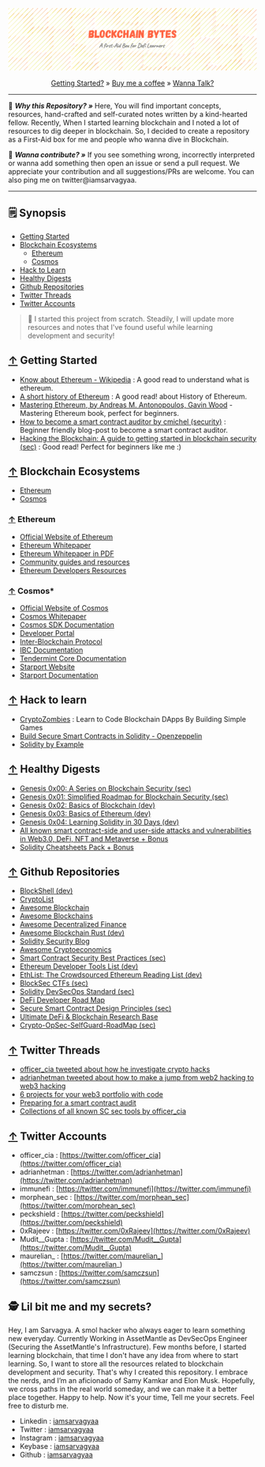 <div align="center">
	<a href="https://github.com/iamsarvagyaa/BlockchainBytes"><img src="static/banner.png" alt="Blockchain Bytes"></a><br/>
</div>
<p align="center">
  <a href="#getting-started">Getting Started?</a> »
  <a href="https://www.buymeacoffee.com/iamsarvagyaa">Buy me a coffee</a> »
  <a href="#contact-me">Wanna Talk?</a></a>
</p>

***

:rocket: ***Why this Repository? »*** Here, You will find important concepts, resources, hand-crafted and self-curated notes written by a kind-hearted fellow. Recently, When I started learning blockchain and I noted a lot of resources to dig deeper in blockchain. So, I decided to create a repository as a First-Aid box for me and people who wanna dive in Blockchain.

:handshake: ***Wanna contribute? »*** If you see something wrong, incorrectly interpreted or wanna add something then open an issue or send a pull request. We appreciate your contribution and all suggestions/PRs are welcome. You can also ping me on twitter@iamsarvagyaa.

***

<a name="synopsis"></a>
## :spiral_notepad: Synopsis

- [Getting Started](#getting-started)
- [Blockchain Ecosystems](#blockchain-ecosystems)
	- [Ethereum](#ethereum)
	- [Cosmos](#cosmos)
- [Hack to Learn](#hack-to-learn)
- [Healthy Digests](#healthy-digests)
- [Github Repositories](#github-repositories)
- [Twitter Threads](#twitter-threads)
- [Twitter Accounts](#twitter-accounts)

> 📣 I started this project from scratch. Steadily, I will update more resources and notes that I've found useful while learning development and security!

<a name="getting-started"></a>
## [↑](#synopsis) Getting Started

- [Know about Ethereum - Wikipedia](https://en.wikipedia.org/wiki/Ethereum) : A good read to understand what is ethereum.
- [A short history of Ethereum](https://media.consensys.net/a-short-history-of-ethereum-a8fdc5b4362c) : A good read! about History of Ethereum.
- [Mastering Ethereum, by Andreas M. Antonopoulos, Gavin Wood](https://github.com/ethereumbook/ethereumbook) - Mastering Ethereum book, perfect for beginners.
- [How to become a smart contract auditor by cmichel (security)](https://cmichel.io/how-to-become-a-smart-contract-auditor/) : Beginner friendly blog-post to become a smart contract auditor.
- [Hacking the Blockchain: A guide to getting started in blockchain security (sec)](https://medium.com/immunefi/hacking-the-blockchain-an-ultimate-guide-4f34b33c6e8b) : Good read! Perfect for beginners like me :)

<a name="blockchain-ecosystems"></a>
## [↑](#synopsis) Blockchain Ecosystems

- [Ethereum](#ethereum)
- [Cosmos](#cosmos)

<a name="ethereum"></a>
### [↑](#synopsis) Ethereum

- [Official Website of Ethereum](https://ethereum.org/)
- [Ethereum Whitepaper](https://ethereum.org/en/whitepaper/)
- [Ethereum Whitepaper in PDF](https://ethereum.org/669c9e2e2027310b6b3cdce6e1c52962/Ethereum_White_Paper_-_Buterin_2014.pdf)
- [Community guides and resources](https://ethereum.org/en/learn/)
- [Ethereum Developers Resources](https://ethereum.org/en/developers/)

<a name="cosmos"></a>
### [↑](#synopsis) Cosmos*

- [Official Website of Cosmos](https://cosmos.network)
- [Cosmos Whitepaper](https://v1.cosmos.network/resources/whitepaper)
- [Cosmos SDK Documentation](https://docs.cosmos.network)
- [Developer Portal](https://tutorials.cosmos.network)
- [Inter-Blockchain Protocol](https://ibcprotocol.org)
- [IBC Documentation](https://github.com/cosmos/ibc/raw/old/papers/2020-05/build/paper.pdf)
- [Tendermint Core Documentation](https://docs.tendermint.com/)
- [Starport Website](https://starport.com)
- [Starport Documentation](https://docs.starport.com)

<a name="hack-to-learn"></a>
## [↑](#synopsis) Hack to learn

- [CryptoZombies](https://cryptozombies.io/) : Learn to Code Blockchain DApps By Building Simple Games
- [Build Secure Smart Contracts in Solidity - Openzeppelin](https://openzeppelin.com/contracts/)
- [Solidity by Example](https://solidity-by-example.org/)

<a name="healthy-digests"></a>
## [↑](#synopsis) Healthy Digests

- [Genesis 0x00: A Series on Blockchain Security (sec)](https://devansh.xyz/blockchain-security/2021/09/13/genesis.html)
- [Genesis 0x01: Simplified Roadmap for Blockchain Security (sec)](https://devansh.xyz/blockchain-security/2021/09/17/genesis-0x01.html)
- [Genesis 0x02: Basics of Blockchain (dev)](https://devansh.xyz/blockchain-security/2021/09/23/genesis-0x02.html)
- [Genesis 0x03: Basics of Ethereum (dev)](https://devansh.xyz/blockchain-security/2021/10/01/genesis-0x03.html)
- [Genesis 0x04: Learning Solidity in 30 Days (dev)](https://devansh.xyz/blockchain-security/2021/10/16/genesis-0x04.html)
- [All known smart contract-side and user-side attacks and vulnerabilities in Web3.0, DeFi, NFT and Metaverse + Bonus](https://graph.org/All-known-smart-contract-side-and-user-side-attacks-and-vulnerabilities-in-Web30--DeFi-03-31)
- [Solidity Cheatsheets Pack + Bonus](https://graph.org/Solidity-Cheatsheets-Pack-03-20)

<a name="github-repositories"></a>
## [↑](#synopsis) Github Repositories

- [BlockShell (dev)](https://github.com/daxeel/blockshell)
- [CryptoList](https://github.com/coinpride/CryptoList)
- [Awesome Blockchain](https://github.com/yjjnls/awesome-blockchain)
- [Awesome Blockchains](https://github.com/openblockchains/awesome-blockchains)
- [Awesome Decentralized Finance](https://github.com/ong/awesome-decentralized-finance)
- [Awesome Blockchain Rust (dev)](https://github.com/rust-in-blockchain/awesome-blockchain-rust)
- [Solidity Security Blog](https://github.com/sigp/solidity-security-blog)
- [Awesome Cryptoeconomics](https://github.com/jpantunes/awesome-cryptoeconomics)
- [Smart Contract Security Best Practices (sec)](https://github.com/ConsenSys/smart-contract-best-practices)
- [Ethereum Developer Tools List (dev)](https://github.com/ConsenSys/ethereum-developer-tools-list)
- [EthList: The Crowdsourced Ethereum Reading List (dev)](https://github.com/Scanate/EthList)
- [BlockSec CTFs (sec)](https://github.com/blockthreat/blocksec-ctfs#readme)
- [Solidity DevSecOps Standard (sec)](https://github.com/morphean-sec/Solidity-DevSecOps-Standard)
- [DeFi Developer Road Map](https://github.com/OffcierCia/DeFi-Developer-Road-Map)
- [Secure Smart Contract Design Principles (sec)](https://github.com/morphean-sec/secure-smart-contract-design-principles)
- [Ultimate DeFi & Blockchain Research Base](https://github.com/OffcierCia/ultimate-defi-research-base)
- [Crypto-OpSec-SelfGuard-RoadMap (sec)](https://github.com/OffcierCia/Crypto-OpSec-SelfGuard-RoadMap)

<a name="twitter-threads"></a>
## [↑](#synopsis) Twitter Threads

- [officer_cia tweeted about how he investigate crypto hacks](https://twitter.com/officer_cia/status/1493395239905734667?s=20&t=FNXlIEYi1G8bKPwxn0_wxg)
- [adrianhetman tweeted about how to make a jump from web2 hacking to web3 hacking](https://twitter.com/adrianhetman/status/1475550508354093072?s=20&t=FNXlIEYi1G8bKPwxn0_wxg)
- [6 projects for your web3 portfolio with code](https://twitter.com/Aayush_gupta_ji/status/1512731108399480832?s=20&t=pDYsUZheLG97NtAyiRDRzw)
- [Preparing for a smart contract audit](https://twitter.com/alcueca/status/1510892836820066307?s=20&t=pDYsUZheLG97NtAyiRDRzw)
- [Collections of all known SC sec tools by officer_cia](https://twitter.com/officer_cia/status/1491830302922133505?s=20&t=pDYsUZheLG97NtAyiRDRzw)

<a name="twitter-accounts"></a>
## [↑](#synopsis) Twitter Accounts

- officer_cia : [https://twitter.com/officer_cia](https://twitter.com/officer_cia)
- adrianhetman : [https://twitter.com/adrianhetman](https://twitter.com/adrianhetman)
- immunefi : [https://twitter.com/immunefi](https://twitter.com/immunefi)
- morphean_sec : [https://twitter.com/morphean_sec](https://twitter.com/morphean_sec)
- peckshield : [https://twitter.com/peckshield](https://twitter.com/peckshield)
- 0xRajeev : [https://twitter.com/0xRajeev](https://twitter.com/0xRajeev)
- Mudit_\_Gupta : [https://twitter.com/Mudit__Gupta](https://twitter.com/Mudit__Gupta)
- maurelian_ : [https://twitter.com/maurelian_](https://twitter.com/maurelian_)
- samczsun : [https://twitter.com/samczsun](https://twitter.com/samczsun)

<a name="contact-me"></a>
## 🕵️ Lil bit me and my secrets?
Hey, I am Sarvagya. A smol hacker who always eager to learn something new everyday. Currently Working in AssetMantle as DevSecOps Engineer (Securing the AssetMantle's Infrastructure). Few months before, I started learning blockchain, that time I don't have any idea from where to start learning. So, I want to store all the resources related to blockchain development and security. That's why I created this repository. I embrace the nerds, and I’m an aficionado of Samy Kamkar and Elon Musk. Hopefully, we cross paths in the real world someday, and we can make it a better place together. Happy to help. Now it's your time, Tell me your secrets. Feel free to disturb me.

- Linkedin : [iamsarvagyaa](https://www.linkedin.com/in/iamsarvagyaa/)
- Twitter : [iamsarvagyaa](https://twitter.com/iamsarvagyaa)
- Instagram : [iamsarvagyaa](https://instagram.com/iamsarvagyaa)
- Keybase : [iamsarvagyaa](https://keybase.io/iamsarvagyaa)
- Github : [iamsarvagyaa](https://github.com/iamsarvagyaa)
